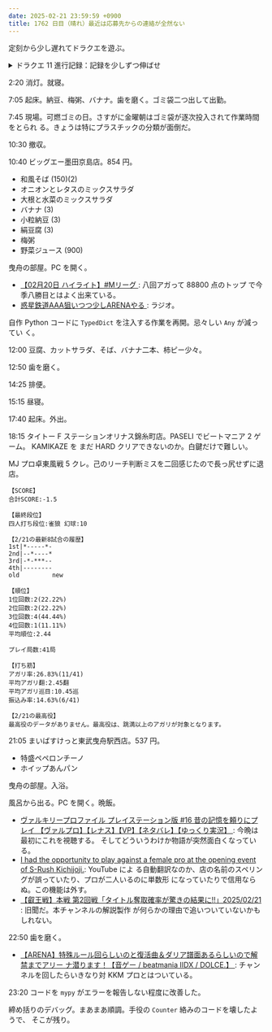 ```yaml
---
date: 2025-02-21 23:59:59 +0900
title: 1762 日目（晴れ）最近は応募先からの連絡が全然ない
---
```


定刻から少し遅れてドラクエを遊ぶ。

<details><summary>ドラクエ 11 進行記録：記録を少しずつ伸ばせ</summary>
<p>先に種を集める。天馬の塔一階で命のきのみを稼ぐ。
主人公とグレイグの HP が 999 に到達。時間がまだあるのでベロニカとセーニャを 800 に上げる。
他のキャラももちろん上げたい。</p>

<p>裏ボス戦を三回ほどこなす。うすうす感じていたが、最大 HP の底上げは裏ボス戦時間短縮にそこまで役に立たない。
今回は最終形態でカミュが偶然生きていた＆バイキルトがかかっていたので、ブーメランを投げまくって記録を 44 手に伸ばすことができた。
もう一つ思うのが、ベロニカの素のマダンテ発動は損らしい。</p>

<p>せかいじゅのはを消費し過ぎた。始祖の森で調達。
グリーンモッキーのお供としてフォレストマスターが現れることがあることを発見。
まもりのたねも同時に集められる。</p>
</details>

2:20 消灯。就寝。

7:05 起床。納豆、梅粥、バナナ。歯を磨く。ゴミ袋二つ出して出勤。

7:45 現場。可燃ゴミの日。さすがに金曜朝はゴミ袋が逐次投入されて作業時間をとられ
る。きょうは特にプラスチックの分類が面倒だ。

10:30 撤収。

10:40 ビッグエー墨田京島店。854 円。

* 和風そば (150)(2)
* オニオンとレタスのミックスサラダ
* 大根と水菜のミックスサラダ
* バナナ (3)
* 小粒納豆 (3)
* 絹豆腐 (3)
* 梅粥
* 野菜ジュース (900)

曳舟の部屋。PC を開く。

* [【02月20日 ハイライト】#Mリーグ
  ](https://www.youtube.com/watch?v=OwkIbhwKJtw): 八回アガって 88800 点のトップ
  で今季八勝目とはよく出来ている。
* [惑星鉄道AAA狙いつつ少しARENAやる
  ](https://www.youtube.com/watch?v=SxnrmCoi-Cc): ラジオ。

自作 Python コードに `TypedDict` を注入する作業を再開。忌々しい `Any` が減ってい
く。

12:00 豆腐、カットサラダ、そば、バナナ二本、柿ピー少々。

12:50 歯を磨く。

14:25 排便。

15:15 昼寝。

17:40 起床。外出。

18:15 タイトー F ステーションオリナス錦糸町店。PASELI でビートマニア 2 ゲーム。
KAMIKAZE を まだ HARD クリアできないのか。白鍵だけで難しい。

MJ プロ卓東風戦 5 クレ。己のリーチ判断ミスを二回感じたので長っ尻せずに退店。

```text
【SCORE】
合計SCORE:-1.5

【最終段位】
四人打ち段位:雀狼 幻球:10

【2/21の最新8試合の履歴】
1st|*-----*-
2nd|--*----*
3rd|-*-***--
4th|--------
old         new

【順位】
1位回数:2(22.22%)
2位回数:2(22.22%)
3位回数:4(44.44%)
4位回数:1(11.11%)
平均順位:2.44

プレイ局数:41局

【打ち筋】
アガリ率:26.83%(11/41)
平均アガリ翻:2.45翻
平均アガリ巡目:10.45巡
振込み率:14.63%(6/41)

【2/21の最高役】
最高役のデータがありません。最高役は、跳満以上のアガリが対象となります。
```

21:05 まいばすけっと東武曳舟駅西店。537 円。

* 特盛ペペロンチーノ
* ホイップあんパン

曳舟の部屋。入浴。

風呂から出る。PC を開く。晩飯。

* [ヴァルキリープロファイル プレイステーション版 #16 昔の記憶を頼りにプレイ
  【ヴァルプロ】【レナス】【VP】【ネタバレ】【ゆっくり実況】
  ](https://www.youtube.com/watch?v=yrML2vTNBLU): 今晩は最初にこれを視聴する。
  そしてどういうわけか物語が突然面白くなっている。
* [I had the opportunity to play against a female pro at the opening event of
  S-Rush Kichijoji.](https://www.youtube.com/watch?v=au_9SdNdNpM): YouTube によ
  る自動翻訳なのか、店の名前のスペリングが誤っていたり、プロが二人いるのに単数形
  になっていたりで信用ならぬ。この機能は外す。
* [【叡王戦】本戦 第2回戦「タイトル奪取確率が驚きの結果に!!」2025/02/21
  ](https://www.youtube.com/watch?v=ZgHTJ44YylA): 旧聞だ。本チャンネルの解説製作
  が何らかの理由で追いついていないかもしれない。

22:50 歯を磨く。

* [【ARENA】特殊ルール回らしいのと復活曲＆ダリア譜面あるらしいので解禁までアリー
  ナ潜ります！【音ゲー / beatmania IIDX / DOLCE.】
  ](https://www.youtube.com/watch?v=cKavR_GGVS0): チャンネルを回したらいきなり対
  KKM プロとはついている。

23:20 コードを `mypy` がエラーを報告しない程度に改善した。

締め括りのデバッグ。まあまあ順調。手役の `Counter` 絡みのコードを壊したようで、
そこが残り。
